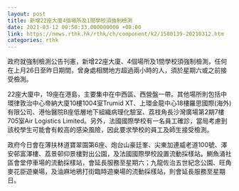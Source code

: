 ```yaml
---
layout: post
title: 新增22座大廈4個場所及1間學校須強制檢測
date: 2021-03-12 00:50:33.000000000 +08:00
link: https://news.rthk.hk/rthk/ch/component/k2/1580139-20210312.htm
categories: rthk
---
```


政府就強制檢測公告刊憲，新增22座大廈、4個場所及1間學校須強制檢測，任何在上月26日至昨日期間，曾身處相關地方超過兩小時的人，須於星期六或之前接受檢測。

22座大廈中，19座在港島，主要集中在中西區、西營盤一帶。其他場所則包括中環律敦治中心帝納大廈10樓1004室Trumid XT、上環金龍中心18樓羅思國際(海外)有限公司、港怡醫院B座低層地下組織病理化驗室、荔枝角長沙灣廣場第2期7樓705室Air Logistics Limited。另外，法國國際學校有一名員工確診，當局考慮到該校學生可能會有較高的感染風險，因此要求學校的員工及師生接受檢測。

政府今日會在薄扶林道寶翠園第6座、炮台山豪廷峯、尖東加連威老道100號、澤安邨富澤樓、荔景邨仰景樓對出公園，及法國國際學校設置流動採樣站。鰂魚涌社區會堂停車場的流動採樣站，會延長服務至星期六；九龍佐治五世紀念公園、旺角麥花臣遊樂場，及油麻地鴉打街臨時遊樂場的流動採樣站，則會延長服務至星期日。
